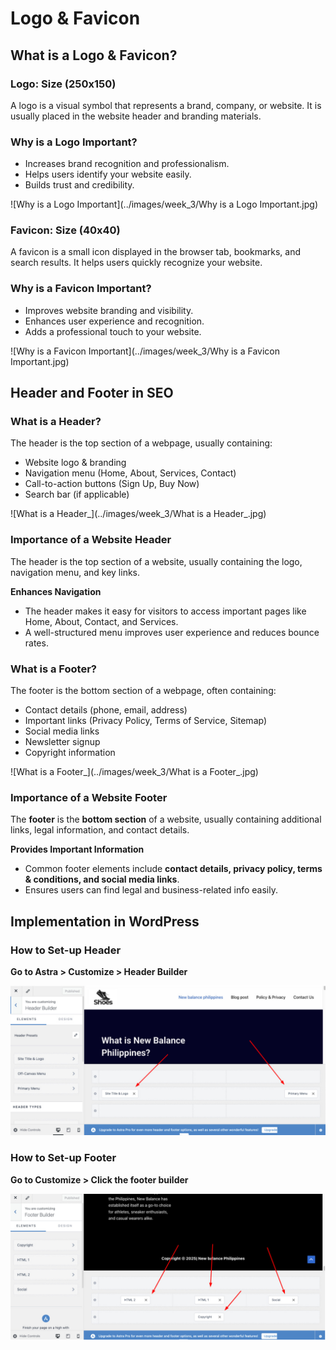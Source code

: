 # Logo & Favicon

## **What is a Logo & Favicon?**

### Logo: Size (250x150)

A logo is a visual symbol that represents a brand, company, or website. It is usually placed in the website header and branding materials.

### Why is a Logo Important?

- Increases brand recognition and professionalism.
- Helps users identify your website easily.
- Builds trust and credibility.

![Why is a Logo Important](../images/week_3/Why is a Logo Important.jpg)

### Favicon: Size (40x40)

A favicon is a small icon displayed in the browser tab, bookmarks, and search results. It helps users quickly recognize your website.

### Why is a Favicon Important?

- Improves website branding and visibility.
- Enhances user experience and recognition.
- Adds a professional touch to your website.

![Why is a Favicon Important](../images/week_3/Why is a Favicon Important.jpg)



## **Header and Footer in SEO**

### What is a Header?

The header is the top section of a webpage, usually containing:
- Website logo & branding
- Navigation menu (Home, About, Services, Contact)
- Call-to-action buttons (Sign Up, Buy Now)
- Search bar (if applicable)

![What is a Header_](../images/week_3/What is a Header_.jpg)


### Importance of a Website Header

The header is the top section of a website, usually containing the logo, navigation menu, and key links.

**Enhances Navigation**
* The header makes it easy for visitors to access important pages like Home, About, Contact, and Services.
* A well-structured menu improves user experience and reduces bounce rates.

### What is a Footer?

The footer is the bottom section of a webpage, often containing:
- Contact details (phone, email, address)
- Important links (Privacy Policy, Terms of Service, Sitemap)
- Social media links
- Newsletter signup
- Copyright information

![What is a Footer_](../images/week_3/What is a Footer_.jpg)


### Importance of a Website Footer

The **footer** is the **bottom section** of a website, usually containing additional links, legal information, and contact details.

**Provides Important Information**
* Common footer elements include **contact details, privacy policy, terms & conditions, and social media links**.
* Ensures users can find legal and business-related info easily.

## Implementation in WordPress

### How to Set-up Header

**Go to Astra > Customize > Header Builder**

![SettingUpAstra](../images/week_3/SettingUpAstra.jpg)


### How to Set-up Footer

**Go to Customize > Click the footer builder**

![SettingUpFooter](../images/week_3/SettingUpFooter.jpg)
